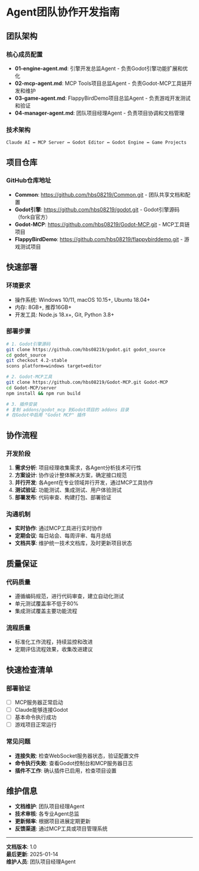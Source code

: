 # Agent团队协作开发指南

## 团队架构

### 核心成员配置
- **01-engine-agent.md**: 引擎开发总监Agent - 负责Godot引擎功能扩展和优化
- **02-mcp-agent.md**: MCP Tools项目总监Agent - 负责Godot-MCP工具链开发和维护  
- **03-game-agent.md**: FlappyBirdDemo项目总监Agent - 负责游戏开发测试和验证
- **04-manager-agent.md**: 团队项目经理Agent - 负责项目协调和文档管理

### 技术架构
```
Claude AI ↔ MCP Server ↔ Godot Editor ↔ Godot Engine ↔ Game Projects
```

## 项目仓库

### GitHub仓库地址
- **Common**: https://github.com/hbs08219/Common.git - 团队共享文档和配置
- **Godot引擎**: https://github.com/hbs08219/godot.git - Godot引擎源码（fork自官方）
- **Godot-MCP**: https://github.com/hbs08219/Godot-MCP.git - MCP工具链项目
- **FlappyBirdDemo**: https://github.com/hbs08219/flappybirddemo.git - 游戏测试项目

## 快速部署

### 环境要求
- 操作系统: Windows 10/11, macOS 10.15+, Ubuntu 18.04+
- 内存: 8GB+, 推荐16GB+
- 开发工具: Node.js 18.x+, Git, Python 3.8+

### 部署步骤
```bash
# 1. Godot引擎源码
git clone https://github.com/hbs08219/godot.git godot_source
cd godot_source
git checkout 4.2-stable
scons platform=windows target=editor

# 2. Godot-MCP工具
git clone https://github.com/hbs08219/Godot-MCP.git Godot-MCP
cd Godot-MCP/server
npm install && npm run build

# 3. 插件安装
# 复制 addons/godot_mcp 到Godot项目的 addons 目录
# 在Godot中启用 "Godot MCP" 插件
```

## 协作流程

### 开发阶段
1. **需求分析**: 项目经理收集需求，各Agent分析技术可行性
2. **方案设计**: 协作设计整体解决方案，确定接口规范
3. **并行开发**: 各Agent在专业领域并行开发，通过MCP工具协作
4. **测试验证**: 功能测试、集成测试、用户体验测试
5. **部署发布**: 代码审查、构建打包、部署验证

### 沟通机制
- **实时协作**: 通过MCP工具进行实时协作
- **定期会议**: 每日站会、每周评审、每月总结
- **文档共享**: 维护统一技术文档库，及时更新项目状态

## 质量保证

### 代码质量
- 遵循编码规范，进行代码审查，建立自动化测试
- 单元测试覆盖率不低于80%
- 集成测试覆盖主要功能流程

### 流程质量
- 标准化工作流程，持续监控和改进
- 定期评估流程效果，收集改进建议

## 快速检查清单

### 部署验证
- [ ] MCP服务器正常启动
- [ ] Claude能够连接Godot
- [ ] 基本命令执行成功
- [ ] 游戏项目正常运行

### 常见问题
- **连接失败**: 检查WebSocket服务器状态，验证配置文件
- **命令执行失败**: 查看Godot控制台和MCP服务器日志
- **插件不工作**: 确认插件已启用，检查项目设置

## 维护信息

- **文档维护**: 团队项目经理Agent
- **技术审核**: 各专业Agent总监
- **更新频率**: 根据项目进展定期更新
- **反馈渠道**: 通过MCP工具或项目管理系统

---

**文档版本**: 1.0  
**最后更新**: 2025-01-14  
**维护人员**: 团队项目经理Agent
